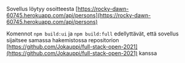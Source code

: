 Sovellus löytyy osoitteesta [https://rocky-dawn-60745.herokuapp.com/api/persons](https://rocky-dawn-60745.herokuapp.com/api/persons)

Komennot ```npm build:ui``` ja ```npm build:full``` edellyttävät, että sovellus sijaitsee samassa hakemistossa repositorion [https://github.com/Jokauppi/full-stack-open-2021](https://github.com/Jokauppi/full-stack-open-2021) kanssa